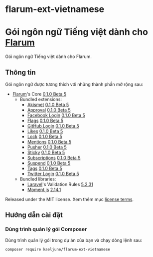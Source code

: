 # flarum-ext-vietnamese
# Gói ngôn ngữ Tiếng việt dành cho [Flarum](http://flarum.org/)

Gói ngôn ngữ Tiếng việt dành cho Flarum.

## Thông tin

Gói ngôn ngữ được tương thích với những thành phần mở rộng sau:


- [Flarum](https://github.com/flarum/core)'s Core [0.1.0 Beta 5](https://github.com/flarum/core/releases/tag/v0.1.0-beta.5)
  - Bundled extensions:
    - [Akismet](https://github.com/flarum/flarum-ext-akismet) [0.1.0 Beta 5](https://github.com/flarum/flarum-ext-akismet/releases/tag/v0.1.0-beta.5)
    - [Approval](https://github.com/flarum/flarum-ext-approval) [0.1.0 Beta 5](https://github.com/flarum/flarum-ext-approval/releases/tag/v0.1.0-beta.5)
    - [Facebook Login](https://github.com/flarum/flarum-ext-auth-facebook) [0.1.0 Beta 5](https://github.com/flarum/flarum-ext-auth-facebook/releases/tag/v0.1.0-beta.5)
    - [Flags](https://github.com/flarum/flarum-ext-flags) [0.1.0 Beta 5](https://github.com/flarum/flarum-ext-flags/releases/tag/v0.1.0-beta.5)
    - [GitHub Login](https://github.com/flarum/flarum-ext-auth-github) [0.1.0 Beta 5](https://github.com/flarum/flarum-ext-auth-github/releases/tag/v0.1.0-beta.5)
    - [Likes](https://github.com/flarum/flarum-ext-likes) [0.1.0 Beta 5](https://github.com/flarum/flarum-ext-likes/releases/tag/v0.1.0-beta.5)
    - [Lock](https://github.com/flarum/flarum-ext-lock) [0.1.0 Beta 5](https://github.com/flarum/flarum-ext-lock/releases/tag/v0.1.0-beta.5)
    - [Mentions](https://github.com/flarum/flarum-ext-mentions) [0.1.0 Beta 5](https://github.com/flarum/flarum-ext-mentions/releases/tag/v0.1.0-beta.5)
    - [Pusher](https://github.com/flarum/flarum-ext-pusher) [0.1.0 Beta 5](https://github.com/flarum/flarum-ext-pusher/releases/tag/v0.1.0-beta.5)
    - [Sticky](https://github.com/flarum/flarum-ext-sticky) [0.1.0 Beta 5](https://github.com/flarum/flarum-ext-sticky/releases/tag/v0.1.0-beta.5)
    - [Subscriptions](https://github.com/flarum/flarum-ext-subscriptions) [0.1.0 Beta 5](https://github.com/flarum/flarum-ext-subscriptions/releases/tag/v0.1.0-beta.5)
    - [Suspend](https://github.com/flarum/flarum-ext-suspend) [0.1.0 Beta 5](https://github.com/flarum/flarum-ext-suspend/releases/tag/v0.1.0-beta.5)
    - [Tags](https://github.com/flarum/flarum-ext-tags) [0.1.0 Beta 5](https://github.com/flarum/flarum-ext-tags/releases/tag/v0.1.0-beta.5)
    - [Twitter Login](https://github.com/flarum/flarum-ext-auth-twitter) [0.1.0 Beta 5](https://github.com/flarum/flarum-ext-auth-twitter/releases/tag/v0.1.0-beta.5)
  - Bundled libraries:
    - [Laravel](https://github.com/laravel/laravel)'s Validation Rules [5.2.31](https://github.com/laravel/laravel/releases/tag/v5.2.31)
    - [Moment.js](https://github.com/moment/moment) [2.14.1](https://github.com/moment/moment/releases/tag/2.14.1)

Released under the MIT license. Xem thêm mục [license terms](https://github.com/kaeljune/flarum-ext-vietnamese/blob/master/LICENSE).

## Hướng dẫn cài đặt

### Dùng trình quản lý gói Composer

Dùng trình quản lý gói trong dự án của bạn và chạy dòng lệnh sau:

```
composer require kaeljune/flarum-ext-vietnamese
```

